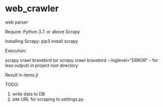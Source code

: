 # web_crawler
web parser

Require:
Python 3.7. or above
Scrapy

Installing Scrapy:
pip3 install scrapy

Execution:

scrapy crawl bravebird (or scrapy crawl bravebird --loglevel="ERROR" - for less output) in project root directory

Result in items.jl

TODO:
1. write data to DB
2. site URL for scraping to settings.py
